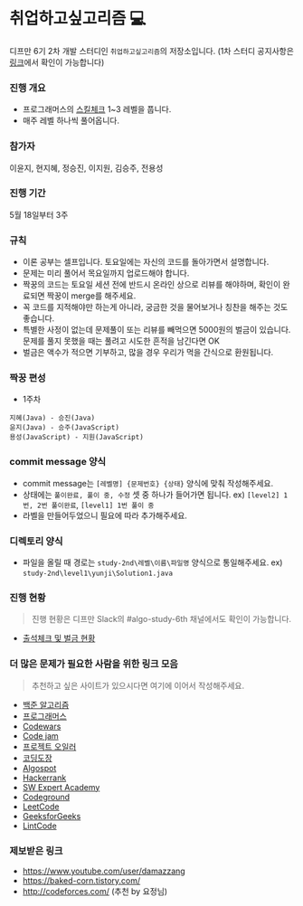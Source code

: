 취업하고싶고리즘 :computer:
===========================

디프만 6기 2차 개발 스터디인 `취업하고싶고리즘`의 저장소입니다. (1차 스터디 공지사항은 [링크](https://github.com/depromeet/algorithm-6th/tree/master/study-1st)에서 확인이 가능합니다)

### 진행 개요

-	프로그래머스의 [스킬체크](https://programmers.co.kr/skill_checks) 1~3 레벨을 풉니다.
-	매주 레벨 하나씩 풀어옵니다.

### 참가자

이윤지, 현지혜, 정승진, 이지원, 김승주, 전용성

### 진행 기간

5월 18일부터 3주

### 규칙

-	이론 공부는 셀프입니다. 토요일에는 자신의 코드를 돌아가면서 설명합니다.
-	문제는 미리 풀어서 목요일까지 업로드해야 합니다.
-	짝꿍의 코드는 토요일 세션 전에 반드시 온라인 상으로 리뷰를 해야하며, 확인이 완료되면 짝꿍이 merge를 해주세요.
- 꼭 코드를 지적해야만 하는게 아니라, 궁금한 것을 물어보거나 칭찬을 해주는 것도 좋습니다.
-	특별한 사정이 없는데 문제풀이 또는 리뷰를 빼먹으면 5000원의 벌금이 있습니다. 문제를 풀지 못했을 때는 풀려고 시도한 흔적을 남긴다면 OK
-	벌금은 액수가 적으면 기부하고, 많을 경우 우리가 먹을 간식으로 환원됩니다.

### 짝꿍 편성
* 1주차

```
지혜(Java) - 승진(Java)
윤지(Java) - 승주(JavaScript)
용성(JavaScript) - 지원(JavaScript)
```


### commit message 양식

-	commit message는 `[레벨명] {문제번호} {상태}` 양식에 맞춰 작성해주세요.
-	상태에는 `풀이완료, 풀이 중, 수정` 셋 중 하나가 들어가면 됩니다. ex) `[level2] 1번, 2번 풀이완료`, `[level1] 1번 풀이 중` 
-   라벨을 만들어두었으니 필요에 따라 추가해주세요.

### 디렉토리 양식
- 파일을 올릴 때 경로는 `study-2nd\레벨\이름\파일명` 양식으로 통일해주세요. ex) `study-2nd\level1\yunji\Solution1.java`

### 진행 현황

> 진행 현황은 디프만 Slack의 #algo-study-6th 채널에서도 확인이 가능합니다.


- [출석체크 및 벌금 현황](https://github.com/depromeet/algorithm-6th/blob/master/attendance.md)

### 더 많은 문제가 필요한 사람을 위한 링크 모음

> 추천하고 싶은 사이트가 있으시다면 여기에 이어서 작성해주세요.

-	[백준 알고리즘](https://www.acmicpc.net/)
-	[프로그래머스](https://programmers.co.kr/)
-	[Codewars](https://www.codewars.com/)
-	[Code jam](https://code.google.com/codejam/)
-	[프로젝트 오일러](http://euler.synap.co.kr/prob_list.php)
-	[코딩도장](http://codingdojang.com/)
-	[Algospot](https://algospot.com/judge/problem/list/)
-	[Hackerrank](https://www.hackerrank.com/)
-	[SW Expert Academy](https://swexpertacademy.com/main/main.do)
-	[Codeground](https://www.codeground.org/)
-	[LeetCode](https://leetcode.com/)
-	[GeeksforGeeks](https://www.geeksforgeeks.org/)
-	[LintCode](https://www.lintcode.com/)

### 제보받은 링크
- https://www.youtube.com/user/damazzang
- https://baked-corn.tistory.com/
- http://codeforces.com/ (추천 by 요정님)
